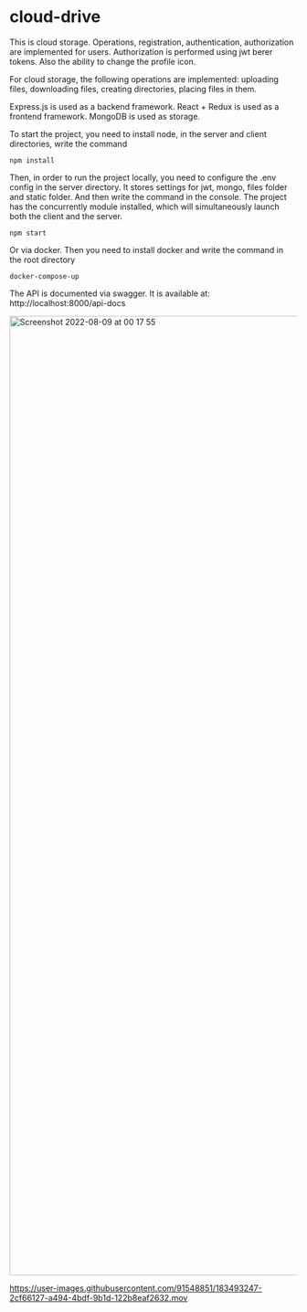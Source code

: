 # cloud-drive

This is cloud storage. Operations, registration, authentication, authorization are implemented for users. Authorization is performed using jwt berer tokens. Also the ability to change the profile icon.

For cloud storage, the following operations are implemented: uploading files, downloading files, creating directories, placing files in them.

Express.js is used as a backend framework. React + Redux is used as a frontend framework. MongoDB is used as storage.

To start the project, you need to install node, in the server and client directories, write the command

`````````console
npm install
`````````

Then, in order to run the project locally, you need to configure the .env config in the server directory. It stores settings for jwt, mongo, files folder and static folder. And then write the command in the console. The project has the concurrently module installed, which will simultaneously launch both the client and the server.

`````````console
npm start
`````````

Or via docker. Then you need to install docker and write the command in the root directory

`````````console
docker-compose-up
`````````

The API is documented via swagger. It is available at:
http://localhost:8000/api-docs

<img width="1680" alt="Screenshot 2022-08-09 at 00 17 55" src="https://user-images.githubusercontent.com/91548851/183518082-638c65df-8a86-4350-85a5-a4c876ae87dd.png">

https://user-images.githubusercontent.com/91548851/183493247-2cf66127-a494-4bdf-9b1d-122b8eaf2632.mov
